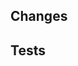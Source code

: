 ## Changes
<!-- Summary of your changes that are easy to understand -->

## Tests
<!-- How is this tested? -->
